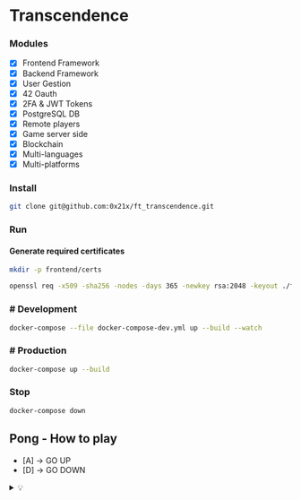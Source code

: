 # Transcendence

### Modules

- [x] Frontend Framework
- [x] Backend Framework
- [x] User Gestion
- [x] 42 Oauth
- [x] 2FA & JWT Tokens
- [x] PostgreSQL DB 
- [x] Remote players
- [x] Game server side
- [x] Blockchain
- [x] Multi-languages
- [x] Multi-platforms

### Install
```zsh
git clone git@github.com:0x21x/ft_transcendence.git
```

### Run

#### Generate required certificates
```zsh
mkdir -p frontend/certs

openssl req -x509 -sha256 -nodes -days 365 -newkey rsa:2048 -keyout ./frontend/certs/privateKey.key -out ./frontend/certs/certificate.crt
```

### # Development
```zsh
docker-compose --file docker-compose-dev.yml up --build --watch
```
### # Production
```zsh
docker-compose up --build
```

### Stop
```zsh
docker-compose down
```

## Pong - How to play
- [A] -> GO UP
- [D] -> GO DOWN
<details><summary> 💡</summary>
These commands can be edited at 'frontend/app/components/game.js' line 80.
</details>
